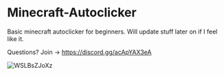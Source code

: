 # Minecraft-Autoclicker
Basic minecraft autoclicker for beginners. Will update stuff later on if I feel like it.

Questions?
Join -> https://discord.gg/acApYAX3eA

![WSLBsZJoXz](https://user-images.githubusercontent.com/71045814/173140909-86cd861f-74f5-4de2-9371-be6798deb016.png)
 
 
 
 
 
  
 
  
 
 
  
  
 
 
 
 
 
 









